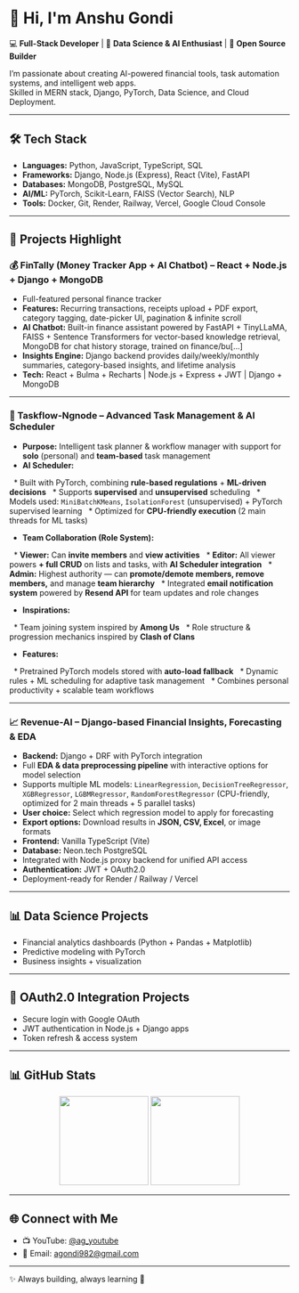 # 👋 Hi, I'm Anshu Gondi

💻 **Full-Stack Developer** | 🔬 **Data Science & AI Enthusiast** | 🚀 **Open Source Builder**

I’m passionate about creating AI-powered financial tools, task automation systems, and intelligent web apps.  
Skilled in MERN stack, Django, PyTorch, Data Science, and Cloud Deployment.

---

## 🛠️ Tech Stack

- **Languages:** Python, JavaScript, TypeScript, SQL  
- **Frameworks:** Django, Node.js (Express), React (Vite), FastAPI  
- **Databases:** MongoDB, PostgreSQL, MySQL  
- **AI/ML:** PyTorch, Scikit-Learn, FAISS (Vector Search), NLP  
- **Tools:** Docker, Git, Render, Railway, Vercel, Google Cloud Console  

---

## 🚀 Projects Highlight

### 💰 FinTally (Money Tracker App + AI Chatbot) – React + Node.js + Django + MongoDB
- Full-featured personal finance tracker  
- **Features:** Recurring transactions, receipts upload + PDF export, category tagging, date-picker UI, pagination & infinite scroll  
- **AI Chatbot:** Built-in finance assistant powered by FastAPI + TinyLLaMA, FAISS + Sentence Transformers for vector-based knowledge retrieval, MongoDB for chat history storage, trained on finance/bu[...]
- **Insights Engine:** Django backend provides daily/weekly/monthly summaries, category-based insights, and lifetime analysis  
- **Tech:** React + Bulma + Recharts | Node.js + Express + JWT | Django + MongoDB  

---

### 📂 Taskflow-Ngnode – Advanced Task Management & AI Scheduler

* **Purpose:** Intelligent task planner & workflow manager with support for **solo** (personal) and **team-based** task management
* **AI Scheduler:**

  * Built with PyTorch, combining **rule-based regulations** + **ML-driven decisions**
  * Supports **supervised** and **unsupervised** scheduling
  * Models used: `MiniBatchKMeans`, `IsolationForest` (unsupervised) + PyTorch supervised learning
  * Optimized for **CPU-friendly execution** (2 main threads for ML tasks)
* **Team Collaboration (Role System):**

  * **Viewer:** Can **invite members** and **view activities**
  * **Editor:** All viewer powers **+ full CRUD** on lists and tasks, with **AI Scheduler integration**
  * **Admin:** Highest authority — can **promote/demote members, remove members,** and manage **team hierarchy**
  * Integrated **email notification system** powered by **Resend API** for team updates and role changes
* **Inspirations:**

  * Team joining system inspired by **Among Us**
  * Role structure & progression mechanics inspired by **Clash of Clans**
* **Features:**

  * Pretrained PyTorch models stored with **auto-load fallback**
  * Dynamic rules + ML scheduling for adaptive task management
  * Combines personal productivity + scalable team workflows

---

### 📈 Revenue-AI – Django-based Financial Insights, Forecasting & EDA

* **Backend:** Django + DRF with PyTorch integration
* Full **EDA & data preprocessing pipeline** with interactive options for model selection
* Supports multiple ML models: `LinearRegression`, `DecisionTreeRegressor`, `XGBRegressor`, `LGBMRegressor`, `RandomForestRegressor` (CPU-friendly, optimized for 2 main threads + 5 parallel tasks)
* **User choice:** Select which regression model to apply for forecasting
* **Export options:** Download results in **JSON, CSV, Excel**, or image formats
* **Frontend:** Vanilla TypeScript (Vite)
* **Database:** Neon.tech PostgreSQL
* Integrated with Node.js proxy backend for unified API access
* **Authentication:** JWT + OAuth2.0
* Deployment-ready for Render / Railway / Vercel  

---

## 📊 Data Science Projects
- Financial analytics dashboards (Python + Pandas + Matplotlib)  
- Predictive modeling with PyTorch  
- Business insights + visualization  

---

## 🔐 OAuth2.0 Integration Projects
- Secure login with Google OAuth  
- JWT authentication in Node.js + Django apps  
- Token refresh & access system  

---

## 📊 GitHub Stats

<p align="center">  
  <img src="https://github-readme-stats.vercel.app/api?username=Anshu-Gondi&show_icons=true&theme=radical" height="160" />  
  <img src="https://github-readme-stats.vercel.app/api/top-langs/?username=Anshu-Gondi&layout=compact&theme=radical" height="160" />  
</p>    

---

## 🌐 Connect with Me
- 📺 YouTube: [@ag_youtube](https://youtube.com/@ag_youtube)  
- 📧 Email: agondi982@gmail.com  

---

✨ Always building, always learning 🚀

<!--
**Anshu-Gondi/Anshu-Gondi** is a ✨ _special_ ✨ repository because its `README.md` (this file) appears on your GitHub profile.

Here are some ideas to get you started:

- 🔭 I’m currently working on ...
- 🌱 I’m currently learning ...
- 👯 I’m looking to collaborate on ...
- 🤔 I’m looking for help with ...
- 💬 Ask me about ...
- 📫 How to reach me: ...
- 😄 Pronouns: ...
- ⚡ Fun fact: ...
-->

<!--
**Anshu-Gondi/Anshu-Gondi** is a ✨ _special_ ✨ repository because its `README.md` (this file) appears on your GitHub profile.

Here are some ideas to get you started:

- 🔭 I’m currently working on ...
- 🌱 I’m currently learning ...
- 👯 I’m looking to collaborate on ...
- 🤔 I’m looking for help with ...
- 💬 Ask me about ...
- 📫 How to reach me: ...
- 😄 Pronouns: ...
- ⚡ Fun fact: ...
-->
